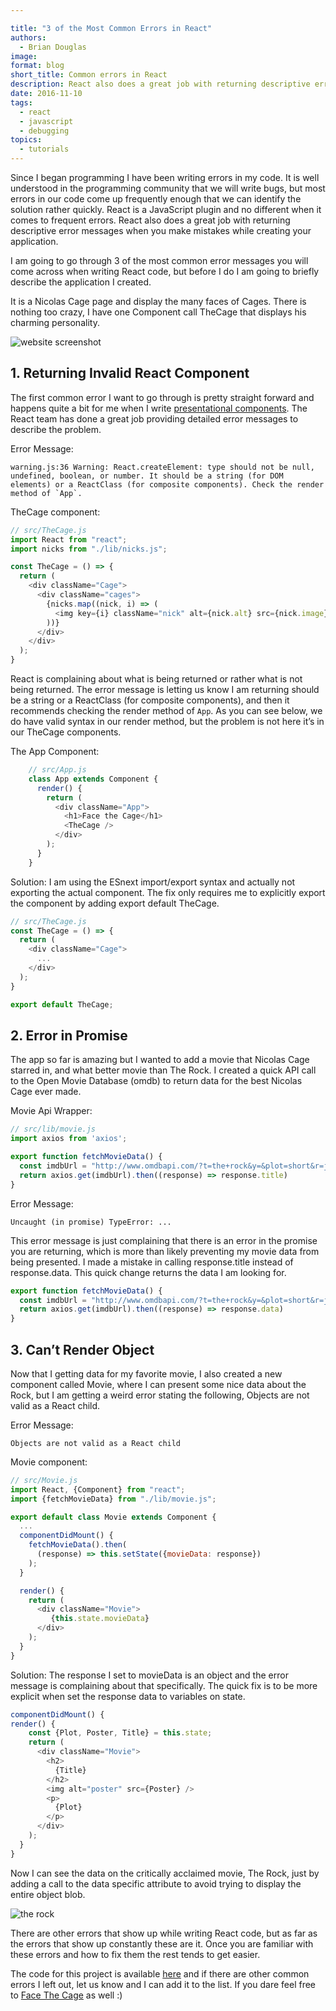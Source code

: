 ```yaml
---

title: "3 of the Most Common Errors in React"
authors:
  - Brian Douglas
image:
format: blog
short_title: Common errors in React
description: React also does a great job with returning descriptive error messages when you make mistakes while creating your application. This post will walk through 3 of the most common error messages you will come across when writing React code.
date: 2016-11-10
tags:
  - react
  - javascript
  - debugging
topics:
  - tutorials
---
```


Since I began programming I have been writing errors in my code. It is well understood in the programming community that we will write bugs, but most errors in our code come up frequently enough that we can identify the solution rather quickly. React is a JavaScript plugin and no different when it comes to frequent errors. React also does a great job with returning descriptive error messages when you make mistakes while creating your application.

I am going to go through 3 of the most common error messages you will come across when writing React code, but before I do I am going to briefly describe the application I created.

It is a Nicolas Cage page and display the many faces of Cages. There is nothing too crazy, I have one Component call TheCage that displays his charming personality.


![website screenshot](/img/blog/facethecage.png)

## 1. Returning Invalid React Component

The first common error I want to go through  is pretty straight forward and happens quite a bit for me when I write <a href="/blog/2016/09/27/refactoring-towards-pure-components-in-react/">presentational components</a>. The React team has done a great job providing detailed error messages to describe the problem.

Error Message:
```
warning.js:36 Warning: React.createElement: type should not be null, undefined, boolean, or number. It should be a string (for DOM elements) or a ReactClass (for composite components). Check the render method of `App`.
```

TheCage component:

```js
// src/TheCage.js
import React from "react";
import nicks from "./lib/nicks.js";

const TheCage = () => {
  return (
    <div className="Cage">
      <div className="cages">
        {nicks.map((nick, i) => (
          <img key={i} className="nick" alt={nick.alt} src={nick.image} />
        ))}
      </div>
    </div>
  );
}
```

React is complaining about what is being returned or rather what is not being returned.  The error message is letting us know I am returning should be a string or a ReactClass (for composite components), and then it recommends checking the render method of `App`. As you can see below, we do have valid syntax in our render method, but the problem is not here it’s in our TheCage components.

The App Component:

```js
    // src/App.js
    class App extends Component {
      render() {
        return (
          <div className="App">
            <h1>Face the Cage</h1>
            <TheCage />
          </div>
        );
      }
    }
```

Solution:
I am using the ESnext import/export syntax and actually not exporting the actual component. The fix only requires me to explicitly export the component by adding export default TheCage.

```js
// src/TheCage.js
const TheCage = () => {
  return (
    <div className="Cage">
      ...
    </div>
  );
}

export default TheCage;
```


## 2. Error in Promise

The app so far is amazing but I wanted to add a movie that Nicolas Cage starred in, and what better movie than The Rock. I created a quick API call to the Open Movie Database (omdb) to return data for the best Nicolas Cage ever made.

Movie Api Wrapper:

```js
// src/lib/movie.js
import axios from 'axios';

export function fetchMovieData() {
  const imdbUrl = "http://www.omdbapi.com/?t=the+rock&y=&plot=short&r=json";
  return axios.get(imdbUrl).then((response) => response.title)
}
```

Error Message:
```
Uncaught (in promise) TypeError: ...
```

This error message is just complaining that there is an error in the promise you are returning, which is more than likely preventing my movie data from being presented. I made a mistake in calling response.title instead of response.data. This quick change returns the data I am looking for.


```js
export function fetchMovieData() {
  const imdbUrl = "http://www.omdbapi.com/?t=the+rock&y=&plot=short&r=json";
  return axios.get(imdbUrl).then((response) => response.data)
}
```

## 3. Can’t Render Object

Now that I getting data for my favorite movie, I also created a new component called Movie, where I can present some nice data about the Rock, but I am getting a weird error stating the following, Objects are not valid as a React child.

Error Message:
```
Objects are not valid as a React child
```

Movie component:

```js
// src/Movie.js
import React, {Component} from "react";
import {fetchMovieData} from "./lib/movie.js";

export default class Movie extends Component {
  ...
  componentDidMount() {
    fetchMovieData().then(
      (response) => this.setState({movieData: response})
    );
  }

  render() {
    return (
      <div className="Movie">
         {this.state.movieData}
      </div>
    );
  }
}
```

Solution:
The response I set to movieData is an object and the error message is complaining about that specifically. The quick fix is to be more explicit when set the response data to variables on state.


```js
componentDidMount() {
render() {
    const {Plot, Poster, Title} = this.state;
    return (
      <div className="Movie">
        <h2>
          {Title}
        </h2>
        <img alt="poster" src={Poster} />
        <p>
          {Plot}
        </p>
      </div>
    );
  }
}
```

Now I can see the data on the critically acclaimed movie, The Rock, just by adding a call to the data specific attribute to avoid trying to display the entire object blob.

![the rock](/img/blog/therock.png)

There are other errors that show up while writing React code, but as far as the errors that show up constantly these are it. Once you are familiar with these errors and how to fix them the rest tends to get easier.

The code for this project is available [here](https://github.com/bdougie/the-cage) and if there are other common errors I left out, let us know and I can add it to the list. If you dare feel free to [Face The Cage](https://face-the-cage.netlify.app/) as well :)
